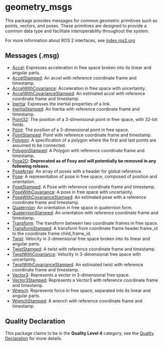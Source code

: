 # geometry_msgs

This package provides messages for common geometric primitives such as points, vectors, and poses. These primitives are designed to provide a common data type and facilitate interoperability throughout the system.

For more information about ROS 2 interfaces, see [index.ros2.org](https://index.ros.org/doc/ros2/Concepts/About-ROS-Interfaces/)

## Messages (.msg)
* [Accel](Accel.msg): Expresses acceleration in free space broken into its linear and angular parts.
* [AccelStamped](AccelStamped.msg): An accel with reference coordinate frame and timestamp.
* [AccelWithCovariance](AccelWithCovariance.msg): Acceleration in free space with uncertainty.
* [AccelWithCovarianceStamped](AccelWithCovarianceStamped.msg): An estimated accel with reference coordinate frame and timestamp.
* [Inertia](Inertia.msg): Expresses the inertial properties of a link.
* [InertiaStamped](InertiaStamped.msg): An Inertia with reference coordinate frame and timestamp.
* [Point32](Point32.msg): The position of a 3-dimensional point in free space, with 32-bit fields.
* [Point](Point.msg): The position of a 3-dimensional point in free space.
* [PointStamped](PointStamped.msg): Point with reference coordinate frame and timestamp.
* [Polygon](Polygon.msg): A specification of a polygon where the first and last points are assumed to be connected.
* [PolygonStamped](PolygonStamped.msg): A Polygon with reference coordinate frame and timestamp.
* [Pose2D](Pose2D.msg): **Deprecated as of Foxy and will potentially be removed in any following release.**
* [PoseArray](PoseArray.msg): An array of poses with a header for global reference.
* [Pose](Pose.msg): A representation of pose in free space, composed of position and orientation.
* [PoseStamped](PoseStamped.msg): A Pose with reference coordinate frame and timestamp.
* [PoseWithCovariance](PoseWithCovariance.msg): A pose in free space with uncertainty.
* [PoseWithCovarianceStamped](PoseWithCovarianceStamped.msg): An estimated pose with a reference coordinate frame and timestamp.
* [Quaternion](Quaternion.msg): An orientation in free space in quaternion form.
* [QuaternionStamped](QuaternionStamped.msg): An orientation with reference coordinate frame and timestamp.
* [Transform](Transform.msg): The transform between two coordinate frames in free space.
* [TransformStamped](TransformStamped.msg): A transform from coordinate frame header.frame_id to the coordinate frame child_frame_id.
* [Twist](Twist.msg): Velocity in 3-dimensional free space broken into its linear and angular parts.
* [TwistStamped](TwistStamped.msg): A twist with reference coordinate frame and timestamp.
* [TwistWithCovariance](TwistWithCovariance.msg): Velocity in 3-dimensional free space with uncertainty.
* [TwistWithCovarianceStamped](TwistWithCovarianceStamped.msg): An estimated twist with reference coordinate frame and timestamp.
* [Vector3](Vector3.msg): Represents a vector in 3-dimensional free space.
* [Vector3Stamped](Vector3Stamped.msg): Represents a Vector3 with reference coordinate frame and timestamp.
* [Wrench](Wrench.msg): Represents force in free space, separated into its linear and angular parts.
* [WrenchStamped](WrenchStamped.msg): A wrench with reference coordinate frame and timestamp.


## Quality Declaration
This package claims to be in the **Quality Level 4** category, see the [Quality Declaration](QUALITY_DECLARATION.md) for more details.
